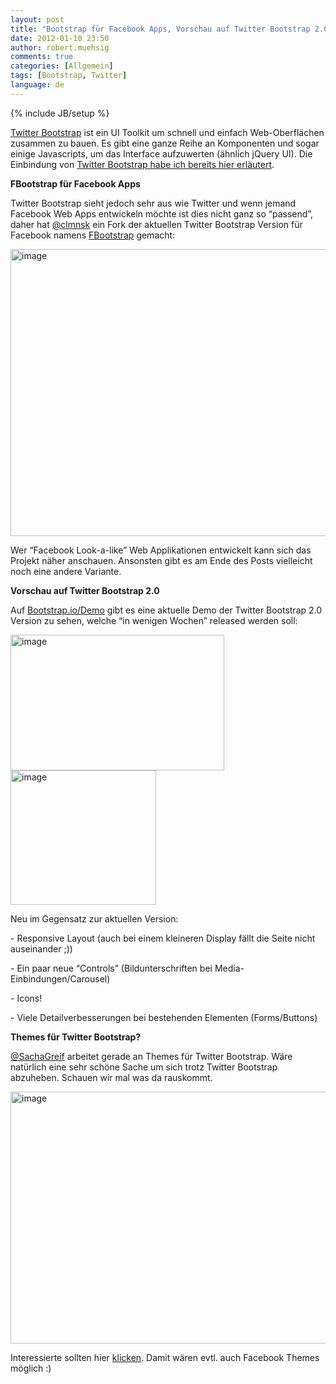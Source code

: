 ```yaml
---
layout: post
title: "Bootstrap für Facebook Apps, Vorschau auf Twitter Bootstrap 2.0 & Themes"
date: 2012-01-10 23:50
author: robert.muehsig
comments: true
categories: [Allgemein]
tags: [Bootstrap, Twitter]
language: de
---
```

{% include JB/setup %}
<p><a href="http://www.knowyourstack.com/what-is/twitter-bootstrap">Twitter Bootstrap</a> ist ein UI Toolkit um schnell und einfach Web-Oberflächen zusammen zu bauen. Es gibt eine ganze Reihe an Komponenten und sogar einige Javascripts, um das Interface aufzuwerten (ähnlich jQuery UI). Die Einbindung von <a href="{{BASE_PATH}}/2011/10/07/twitter-bootstrap-als-ui-baukasten/">Twitter Bootstrap habe ich bereits hier erläutert</a>. </p> <p><strong>FBootstrap für Facebook Apps</strong></p> <p>Twitter Bootstrap sieht jedoch sehr aus wie Twitter und wenn jemand Facebook Web Apps entwickeln möchte ist dies nicht ganz so “passend”, daher hat <a href="https://twitter.com/#!/clmnsk">@clmnsk</a> ein Fork der aktuellen Twitter Bootstrap Version für Facebook namens <a href="http://ckrack.github.com/fbootstrapp/">FBootstrap</a> gemacht:</p> <p><a href="{{BASE_PATH}}/assets/wp-images/image1443.png"><img style="background-image: none; border-bottom: 0px; border-left: 0px; padding-left: 0px; padding-right: 0px; display: inline; border-top: 0px; border-right: 0px; padding-top: 0px" title="image" border="0" alt="image" src="{{BASE_PATH}}/assets/wp-images/image_thumb621.png" width="580" height="459"></a></p> <p>Wer “Facebook Look-a-like” Web Applikationen entwickelt kann sich das Projekt näher anschauen. Ansonsten gibt es am Ende des Posts vielleicht noch eine andere Variante.</p> <p><strong>Vorschau auf Twitter Bootstrap 2.0</strong></p> <p>Auf <a href="http://bootstrap.io/Demo/">Bootstrap.io/Demo</a> gibt es eine aktuelle Demo der Twitter Bootstrap 2.0 Version zu sehen, welche “in wenigen Wochen” released werden soll:</p> <p><a href="{{BASE_PATH}}/assets/wp-images/image1444.png"><img style="background-image: none; border-bottom: 0px; border-left: 0px; padding-left: 0px; padding-right: 0px; display: inline; border-top: 0px; border-right: 0px; padding-top: 0px" title="image" border="0" alt="image" src="{{BASE_PATH}}/assets/wp-images/image_thumb622.png" width="342" height="217"></a><a href="{{BASE_PATH}}/assets/wp-images/image1445.png"><img style="background-image: none; border-bottom: 0px; border-left: 0px; padding-left: 0px; padding-right: 0px; display: inline; border-top: 0px; border-right: 0px; padding-top: 0px" title="image" border="0" alt="image" src="{{BASE_PATH}}/assets/wp-images/image_thumb623.png" width="233" height="215"></a></p> <p>Neu im Gegensatz zur aktuellen Version:</p> <p>- Responsive Layout (auch bei einem kleineren Display fällt die Seite nicht auseinander ;))</p> <p>- Ein paar neue “Controls” (Bildunterschriften bei Media-Einbindungen/Carousel)</p> <p>- Icons!</p> <p>- Viele Detailverbesserungen bei bestehenden Elementen (Forms/Buttons)</p> <p><strong>Themes für Twitter Bootstrap?</strong></p> <p><a href="https://twitter.com/#!/SachaGreif">@SachaGreif</a> arbeitet gerade an Themes für Twitter Bootstrap. Wäre natürlich eine sehr schöne Sache um sich trotz Twitter Bootstrap abzuheben. Schauen wir mal was da rauskommt.</p> <p><a href="{{BASE_PATH}}/assets/wp-images/image1446.png"><img style="background-image: none; border-bottom: 0px; border-left: 0px; padding-left: 0px; padding-right: 0px; display: inline; border-top: 0px; border-right: 0px; padding-top: 0px" title="image" border="0" alt="image" src="{{BASE_PATH}}/assets/wp-images/image_thumb624.png" width="519" height="403"></a></p> <p>Interessierte sollten hier <a href="http://sachagreif.com/bootstrap/">klicken</a>. Damit wären evtl. auch Facebook Themes möglich :)</p>
